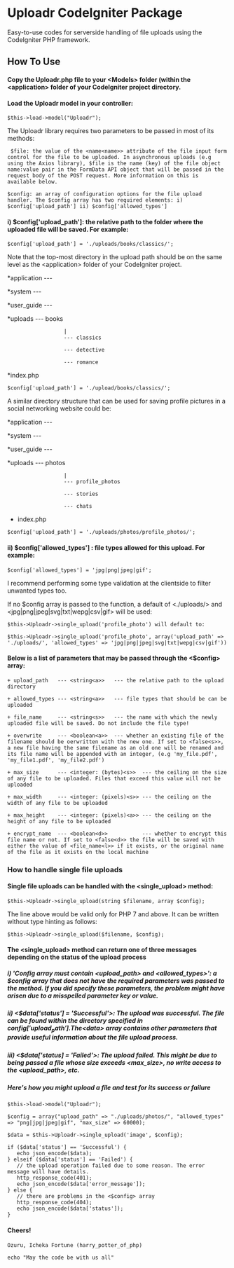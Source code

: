 # Uploadr CodeIgniter Package
Easy-to-use codes for serverside handling of file uploads using the CodeIgniter PHP framework.
## How To Use
#### Copy the Uploadr.php file to your <Models<Models>> folder (within the <<application>application> folder of your CodeIgniter project directory.
  
#### Load the Uploadr model in your controller:

``` $this->load->model("Uploadr"); ```

The Uploadr library requires two parameters to be passed in most of its methods:

``` $file: the value of the <name<name>> attribute of the file input form control for the file to be uploaded. In asynchronous uploads (e.g using the Axios library), $file is the name (key) of the file object name:value pair in the FormData API object that will be passed in the request body of the POST request. More information on this is available below.```

``` $config: an array of configuration options for the file upload handler. The $config array has two required elements: i) $config['upload_path'] ii) $config['allowed_types'] ```

#### i) $config['upload_path']: the relative path to the folder where the uploaded file will be saved. For example:

``` $config['upload_path'] = './uploads/books/classics/'; ```

Note that the top-most directory in the upload path should be on the same level as the <application<a>> folder of your CodeIgniter project.

*application --- 

*system      ---

*user_guide  ---

*uploads     ---  books
                      
                      |
                      --- classics 
                      
                      --- detective
                      
                      --- romance
                      
*index.php

``` $config['upload_path'] = './upload/books/classics/'; ```

A similar directory structure that can be used for saving profile pictures in a social networking website could be:

*application --- 

*system      ---

*user_guide  ---

*uploads     ---  photos
                      
                      |    
                      --- profile_photos
                      
                      --- stories
                      
                      --- chats 
                      
* index.php

``` $config['upload_path'] = './uploads/photos/profile_photos/'; ```

#### ii) $config['allowed_types'] : file types allowed for this upload. For example:

``` $config['allowed_types'] = 'jpg|png|jpeg|gif'; ```

I recommend performing some type validation at the clientside to filter unwanted types too.

If no $config array is passed to the function, a default of <./uploads/<a>> and <jpg|png|jpeg|svg|txt|wepg|csv|gif<l>> will be used:

``` $this->Uploadr->single_upload('profile_photo') will default to: ```

``` $this->Uploadr->single_upload('profile_photo', array('upload_path' => './uploads/', 'allowed_types' => 'jpg|png|jpeg|svg|txt|wepg|csv|gif')) ```

#### Below is a list of parameters that may be passed through the <$config> array: 

``` + upload_path   --- <string<a>>   --- the relative path to the upload directory ```
  
``` + allowed_types --- <string<a>>   --- file types that should be can be uploaded ```
  
``` + file_name     --- <string<s>>   --- the name with which the newly uploaded file will be saved. Do not include the file type! ```
  
``` + overwrite     --- <boolean<a>>  --- whether an existing file of the filename should be oerwritten with the new one. If set to <false<s>>, a new file having the same filename as an old one will be renamed and its file name will be appended with an integer, (e.g 'my_file.pdf', 'my_file1.pdf', 'my_file2.pdf') ```
  
``` + max_size      --- <integer: (bytes)<s>>  --- the ceiling on the size of any file to be uploaded. Files that exceed this value will not be uploaded ```

``` + max_width     --- <integer: (pixels)<s>> --- the ceiling on the width of any file to be uploaded ```

``` + max_height    --- <integer: (pixels)<a>> --- the ceiling on the height of any file to be uploaded ```

``` + encrypt_name  --- <boolean<d>>           --- whether to encrypt this file name or not. If set to <false<d>> the file will be saved with either the value of <file_name<l>> if it exists, or the original name of the file as it exists on the local machine ```

### How to handle single file uploads 

#### Single file uploads can be handled with the <single_upload> method:

``` $this->Uploadr->single_upload(string $filename, array $config); ```

The line above would be valid only for PHP 7 and above. It can be written without type hinting as follows:

``` $this->Uploadr->single_upload($filename, $config); ```

#### The <single_upload> method can return one of three messages depending on the status of the upload process 

##### i) 'Config array must contain <upload_path> and <allowed_types>': a $config array that does not have the required parameters was passed to the method. If you did specify these parameters, the problem might have arisen due to a misspelled parameter key or value.

##### ii) <$data['status'] = 'Successful'<d>>: The upload was successful. The file can be found within the directory specified in $config['upload_path']. The <$data> array contains other parameters that provide useful information about the file upload process.

##### iii) <$data['status] = 'Failed'<l>>: The upload failed. This might be due to being passed a file whose size exceeds <max_size<f>>, no write access to the <upload_path<k>>, etc. 

##### Here's how you might upload a file and test for its success or failure

``` $this->load->model("Uploadr"); ```

``` $config = array("upload_path" => "./uploads/photos/", "allowed_types" => "png|jpg|jpeg|gif", "max_size" => 60000); ```

``` $data = $this->Uploadr->single_upload('image', $config); ```

``` 
if ($data['status'] == 'Successful') {
   echo json_encode($data);
} elseif ($data['status'] == 'Failed') {
   // the upload operation failed due to some reason. The error message will have details.
   http_response_code(401);
   echo json_encode($data['error_message']);
} else {
   // there are problems in the <$config> array 
   http_response_code(404);
   echo json_encode($data['status']);
}
```


#### Cheers!
``` Ozuru, Icheka Fortune (harry_potter_of_php) ```

``` echo "May the code be with us all" ```
